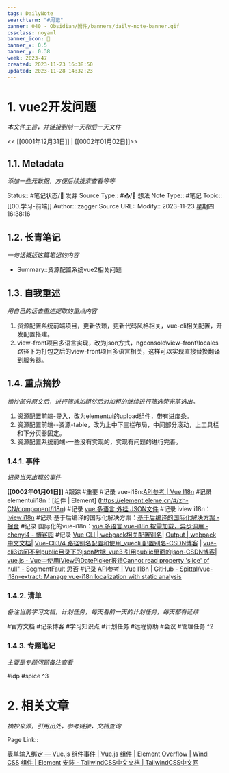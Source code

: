 ```yaml
---
tags: DailyNote
searchterm: "#周记"
banner: 040 - Obsidian/附件/banners/daily-note-banner.gif
cssclass: noyaml
banner_icon: 💌
banner_x: 0.5
banner_y: 0.38
week: 2023-47
created: 2023-11-23 16:38:50
updated: 2023-11-28 14:32:23
---
```


# 1. vue2开发问题

_本文件主旨，并链接到前一天和后一天文件_

<< [[0001年12月31日]] | [[0002年01月02日]]>>

## 1.1. Metadata

_添加一些元数据，方便后续搜索查看等等_

Status:: #笔记状态/🌱 发芽
Source Type:: #📥/💭 想法 
Note Type:: #笔记
Topic:: [[00.学习-前端]]
Author:: zagger
Source URL::
Modify:: 2023-11-23 星期四 16:38:16

## 1.2. 长青笔记

_一句话概括这篇笔记的内容_

- Summary::资源配置系统vue2相关问题

## 1.3. 自我重述

_用自己的话去重述提取的重点内容_
1. 资源配置系统前端项目，更新依赖，更新代码风格相关，vue-cli相关配置，开发配置搭建。
2. view-front项目多语言实现，改为json方式，ngconsole\view-front\locales路径下为打包之后的view-front项目多语言相关，这样可以实现直接替换翻译到服务器。
## 1.4. 重点摘抄

_摘抄部分原文后，进行筛选加粗然后对加粗的继续进行筛选荧光笔选出。_

1. 资源配置前端-导入，改为elementui的upload组件，带有进度条。
2. 资源配置前端--资源-table，改为上中下三栏布局，中间部分滚动，上工具栏和下分页器固定。
3. 资源配置系统前端-一些没有实现的，实现有问题的进行完善。

### 1.4.1. 事件

_记录当天出现的事件_

**[[0002年01月01日]]** 
#跟踪 
#重要 
#记录 vue-i18n:[API参考 | Vue I18n](https://kazupon.github.io/vue-i18n/zh/api/#%E6%9E%84%E9%80%A0%E5%87%BD%E6%95%B0%E9%80%89%E9%A1%B9)
#记录 elementuii18n：[组件 | Element] (https://element.eleme.cn/#/zh-CN/component/i18n) 
#记录  [vue 多语言 外挂 JSON文件](https://segmentfault.com/q/1010000044114936)
#记录 iview i18n： [iview i18n](http://v4.iviewui.com/docs/guide/i18n)
#记录 基于后编译的国际化解决方案：[基于后编译的国际化解决方案 - 掘金](https://juejin.cn/post/6844903637450227726#heading-6)
#记录 国际化的vue-i18n：[vue 多语言 vue-i18n 按需加载，异步调用 - chenyi4 - 博客园](https://www.cnblogs.com/chenyi4/p/12409074.html) 
#记录 [Vue CLI | webpack相关配置别名](https://cli.vuejs.org/zh/config/?#chainwebpack)|  [Output | webpack 中文文档](https://webpack.docschina.org/configuration/output/#outputpublicpath)| [Vue-Cli3/4 路径别名配置和使用\_vuecli 配置别名-CSDN博客](https://blog.csdn.net/lionet0307/article/details/134447657) | [vue-cli3访问不到public目录下的json数据\_vue3 引用public里面的json-CSDN博客](https://blog.csdn.net/qq_47959003/article/details/125232590)| [vue.js - Vue中使用iView的DatePicker报错Cannot read property 'slice' of null" - SegmentFault 思否](https://segmentfault.com/q/1010000022306517)
#记录 [API参考 | Vue I18n](https://kazupon.github.io/vue-i18n/zh/api/#%E6%9E%84%E9%80%A0%E5%87%BD%E6%95%B0%E9%80%89%E9%A1%B9) | [GitHub - Spittal/vue-i18n-extract: Manage vue-i18n localization with static analysis](https://github.com/Spittal/vue-i18n-extract)

### 1.4.2. 清单

_备注当前学习文档，计划任务，每天看前一天的计划任务，每天都有延续_

#官方文档 
#记录博客
#学习知识点
#计划任务
#远程协助
#会议 
#管理任务
^2

### 1.4.3. 专题笔记

_主要是专题问题备注查看_

#idp
#spice
^3

# 2. 相关文章

_摘抄来源，引用出处，参考链接，文档查询_

Page Link::

[表单输入绑定 — Vue.js](https://v2.cn.vuejs.org/v2/guide/forms.html)
[组件事件 | Vue.js](https://cn.vuejs.org/guide/components/events.html)
[组件 | Element](https://element.eleme.cn/#/zh-CN/component/table)
[Overflow | Windi CSS](https://windicss.org/utilities/behaviors/overflow.html)
[组件 | Element](https://element.eleme.cn/#/zh-CN/component/table)
[安装 - TailwindCSS中文文档 | TailwindCSS中文网](https://www.tailwindcss.cn/docs/installation)